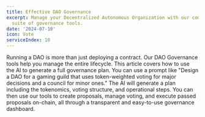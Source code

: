 ```yaml
---
title: Effective DAO Governance
excerpt: Manage your Decentralized Autonomous Organization with our comprehensive
  suite of governance tools.
date: '2024-07-10'
icon: Vote
serviceIndex: 10
---
```

Running a DAO is more than just deploying a contract. Our DAO Governance tools help you manage the entire lifecycle. This article covers how to use the AI to generate a full governance plan. You can use a prompt like "Design a DAO for a gaming guild that uses token-weighted voting for major decisions and a council for minor ones." The AI will generate a plan including the tokenomics, voting structure, and operational steps. You can then use our tools to create proposals, manage voting, and execute passed proposals on-chain, all through a transparent and easy-to-use governance dashboard.
